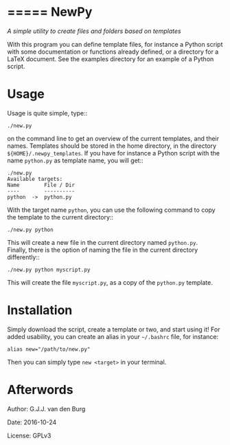 =====
NewPy
=====

*A simple utility to create files and folders based on templates*

With this program you can define template files, for instance a Python script 
with some documentation or functions already defined, or a directory for a 
LaTeX document. See the examples directory for an example of a Python script.

Usage
=====

Usage is quite simple, type::

    ./new.py

on the command line to get an overview of the current templates, and their 
names. Templates should be stored in the home directory, in the directory 
`${HOME}/.newpy_templates`. If you have for instance a Python script with the 
name `python.py` as template name, you will get::

    ./new.py
    Available targets:
    Name	  	File / Dir
    ----	  	----------
    python	->	python.py

With the target name `python`, you can use the following command to copy the 
template to the current directory::

    ./new.py python

This will create a new file in the current directory named `python.py`.  
Finally, there is the option of naming the file in the current directory 
differently::

    ./new.py python myscript.py

This will create the file `myscript.py`, as a copy of the `python.py` 
template.

Installation
============

Simply download the script, create a template or two, and start using it! For 
added usability, you can create an alias in your `~/.bashrc` file, for 
instance:

    alias new="/path/to/new.py"

Then you can simply type `new <target>` in your terminal.

Afterwords
==========

Author: G.J.J. van den Burg

Date: 2016-10-24

License: GPLv3
